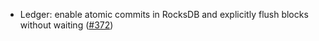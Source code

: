 - Ledger: enable atomic commits in RocksDB and explicitly flush blocks without
  waiting ([#372](https://github.com/anoma/anoma/issues/372))